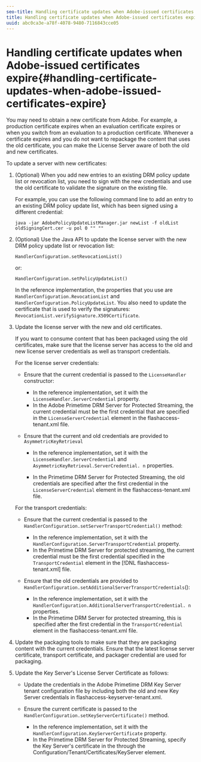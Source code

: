 ```yaml
---
seo-title: Handling certificate updates when Adobe-issued certificates expire
title: Handling certificate updates when Adobe-issued certificates expire
uuid: abc0ca3e-a78f-4078-9480-7116843cce05
---
```


# Handling certificate updates when Adobe-issued certificates expire{#handling-certificate-updates-when-adobe-issued-certificates-expire}

You may need to obtain a new certificate from Adobe. For example, a production certificate expires when an evaluation certificate expires or when you switch from an evaluation to a production certificate. Whenever a certificate expires and you do not want to repackage the content that uses the old certificate, you can make the License Server aware of both the old and new certificates.

To update a server with new certificates:

1. (Optional) When you add new entries to an existing DRM policy update list or revocation list, you need to sign with the new credentials and use the old certificate to validate the signature on the existing file.

   For example, you can use the following command line to add an entry to an existing DRM policy update list, which has been signed using a different credential:

   ```
   java -jar AdobePolicyUpdateListManager.jar newList -f oldList oldSigningCert.cer -u pol 0 "" ""
   ```

1. (Optional) Use the Java API to update the license server with the new DRM policy update list or revocation list: 

   ```
   HandlerConfiguration.setRevocationList() 
   ```

   or:

   ```
   HandlerConfiguration.setPolicyUpdateList()
   ```

   In the reference implementation, the properties that you use are `HandlerConfiguration.RevocationList` and `HandlerConfiguration.PolicyUpdateList`. You also need to update the certificate that is used to verify the signatures: `RevocationList.verifySignature.X509Certificate`. 

1. Update the license server with the new and old certificates.

   If you want to consume content that has been packaged using the old certificates, make sure that the license server has access to the old and new license server credentials as well as transport credentials.

   For the license server credentials:

    * Ensure that the current credential is passed to the `LicenseHandler` constructor:

        * In the reference implementation, set it with the `LicenseHandler.ServerCredential` property. 
        * In the Adobe Primetime DRM Server for Protected Streaming, the current credential must be the first credential that are specified in the `LicenseServerCredential` element in the flashaccess-tenant.xml file.

    * Ensure that the current and old credentials are provided to `AsymmetricKeyRetrieval`

        * In the reference implementation, set it with the `LicenseHandler.ServerCredential` and `AsymmetricKeyRetrieval.ServerCredential. n` properties. 
        
        * In the Primetime DRM Server for Protected Streaming, the old credentials are specified after the first credential in the `LicenseServerCredential` element in the flashaccess-tenant.xml file.

   For the transport credentials:

    * Ensure that the current credential is passed to the `HandlerConfiguration.setServerTransportCredential()` method:

        * In the reference implementation, set it with the `HandlerConfiguration.ServerTransportCredential` property. 
        * In the Primetime DRM Server for protected streaming, the current credential must be the first credential specified in the `TransportCredential` element in the [!DNL flashaccess-tenant.xml] file.

    * Ensure that the old credentials are provided to `HandlerConfiguration.setAdditionalServerTransportCredentials`():

        * In the reference implementation, set it with the `HandlerConfiguration.AdditionalServerTransportCredential. n` properties. 
        * In the Primetime DRM Server for protected streaming, this is specified after the first credential in the `TransportCredential` element in the flashaccess-tenant.xml file.

1. Update the packaging tools to make sure that they are packaging content with the current credentials. Ensure that the latest license server certificate, transport certificate, and packager credential are used for packaging. 
1. Update the Key Server's License Server Certificate as follows:

    * Update the credentials in the Adobe Primetime DRM Key Server tenant configuration file by including both the old and new Key Server credentials in flashaccess-keyserver-tenant.xml. 
    * Ensure the current certificate is passed to the `HandlerConfiguration.setKeyServerCertificate()` method.

        * In the reference implementation, set it with the `HandlerConfiguration.KeyServerCertificate` property. 
        * In the Primetime DRM Server for Protected Streaming, specify the Key Server's certificate in the through the Configuration/Tenant/Certificates/KeyServer element.

